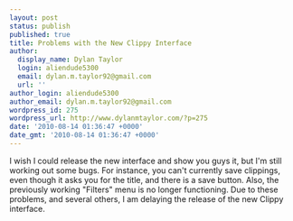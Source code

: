 ```yaml
---
layout: post
status: publish
published: true
title: Problems with the New Clippy Interface
author:
  display_name: Dylan Taylor
  login: aliendude5300
  email: dylan.m.taylor92@gmail.com
  url: ''
author_login: aliendude5300
author_email: dylan.m.taylor92@gmail.com
wordpress_id: 275
wordpress_url: http://www.dylanmtaylor.com/?p=275
date: '2010-08-14 01:36:47 +0000'
date_gmt: '2010-08-14 01:36:47 +0000'
---
```

<p>I wish I could release the new interface and show you guys it, but I'm still working out some bugs. For instance, you can't currently save clippings, even though it asks you for the title, and there is a save button. Also, the previously working "Filters" menu is no longer functioning. Due to these problems, and several others, I am delaying the release of the new Clippy interface.</p>
